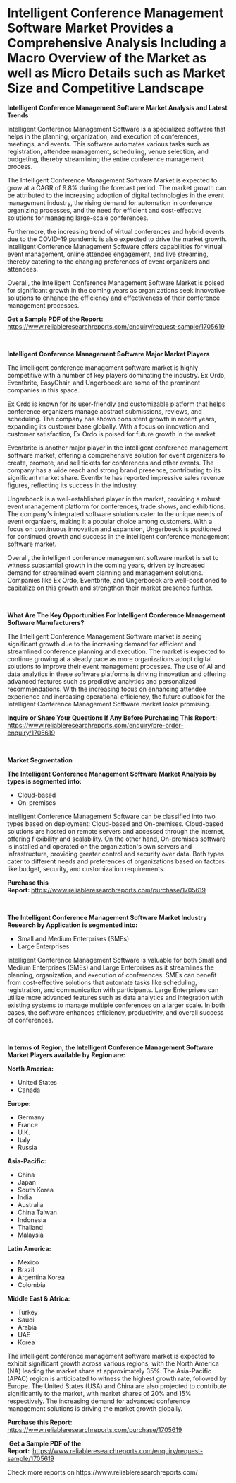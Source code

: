 <p><h1>Intelligent Conference Management Software Market Provides a Comprehensive Analysis Including a Macro Overview of the Market as well as Micro Details such as Market Size and Competitive Landscape</h1></p><p><strong>Intelligent Conference Management Software Market Analysis and Latest Trends</strong></p>
<p><p>Intelligent Conference Management Software is a specialized software that helps in the planning, organization, and execution of conferences, meetings, and events. This software automates various tasks such as registration, attendee management, scheduling, venue selection, and budgeting, thereby streamlining the entire conference management process.</p><p>The Intelligent Conference Management Software Market is expected to grow at a CAGR of 9.8% during the forecast period. The market growth can be attributed to the increasing adoption of digital technologies in the event management industry, the rising demand for automation in conference organizing processes, and the need for efficient and cost-effective solutions for managing large-scale conferences. </p><p>Furthermore, the increasing trend of virtual conferences and hybrid events due to the COVID-19 pandemic is also expected to drive the market growth. Intelligent Conference Management Software offers capabilities for virtual event management, online attendee engagement, and live streaming, thereby catering to the changing preferences of event organizers and attendees.</p><p>Overall, the Intelligent Conference Management Software Market is poised for significant growth in the coming years as organizations seek innovative solutions to enhance the efficiency and effectiveness of their conference management processes.</p></p>
<p><strong>Get a Sample PDF of the Report:&nbsp;</strong> <a href="https://www.reliableresearchreports.com/enquiry/request-sample/1705619">https://www.reliableresearchreports.com/enquiry/request-sample/1705619</a></p>
<p>&nbsp;</p>
<p><strong>Intelligent Conference Management Software Major Market Players</strong></p>
<p><p>The intelligent conference management software market is highly competitive with a number of key players dominating the industry. Ex Ordo, Eventbrite, EasyChair, and Ungerboeck are some of the prominent companies in this space. </p><p>Ex Ordo is known for its user-friendly and customizable platform that helps conference organizers manage abstract submissions, reviews, and scheduling. The company has shown consistent growth in recent years, expanding its customer base globally. With a focus on innovation and customer satisfaction, Ex Ordo is poised for future growth in the market.</p><p>Eventbrite is another major player in the intelligent conference management software market, offering a comprehensive solution for event organizers to create, promote, and sell tickets for conferences and other events. The company has a wide reach and strong brand presence, contributing to its significant market share. Eventbrite has reported impressive sales revenue figures, reflecting its success in the industry.</p><p>Ungerboeck is a well-established player in the market, providing a robust event management platform for conferences, trade shows, and exhibitions. The company's integrated software solutions cater to the unique needs of event organizers, making it a popular choice among customers. With a focus on continuous innovation and expansion, Ungerboeck is positioned for continued growth and success in the intelligent conference management software market.</p><p>Overall, the intelligent conference management software market is set to witness substantial growth in the coming years, driven by increased demand for streamlined event planning and management solutions. Companies like Ex Ordo, Eventbrite, and Ungerboeck are well-positioned to capitalize on this growth and strengthen their market presence further.</p></p>
<p>&nbsp;</p>
<p><strong>What Are The Key Opportunities For Intelligent Conference Management Software Manufacturers?</strong></p>
<p><p>The Intelligent Conference Management Software market is seeing significant growth due to the increasing demand for efficient and streamlined conference planning and execution. The market is expected to continue growing at a steady pace as more organizations adopt digital solutions to improve their event management processes. The use of AI and data analytics in these software platforms is driving innovation and offering advanced features such as predictive analytics and personalized recommendations. With the increasing focus on enhancing attendee experience and increasing operational efficiency, the future outlook for the Intelligent Conference Management Software market looks promising.</p></p>
<p><strong>Inquire or Share Your Questions If Any Before Purchasing This Report:</strong> <a href="https://www.reliableresearchreports.com/enquiry/pre-order-enquiry/1705619">https://www.reliableresearchreports.com/enquiry/pre-order-enquiry/1705619</a></p>
<p>&nbsp;</p>
<p><strong>Market Segmentation</strong></p>
<p><strong>The Intelligent Conference Management Software Market Analysis by types is segmented into:</strong></p>
<p><ul><li>Cloud-based</li><li>On-premises</li></ul></p>
<p><p>Intelligent Conference Management Software can be classified into two types based on deployment: Cloud-based and On-premises. Cloud-based solutions are hosted on remote servers and accessed through the internet, offering flexibility and scalability. On the other hand, On-premises software is installed and operated on the organization's own servers and infrastructure, providing greater control and security over data. Both types cater to different needs and preferences of organizations based on factors like budget, security, and customization requirements.</p></p>
<p><strong>Purchase this Report:&nbsp;</strong><a href="https://www.reliableresearchreports.com/purchase/1705619">https://www.reliableresearchreports.com/purchase/1705619</a></p>
<p>&nbsp;</p>
<p><strong>The Intelligent Conference Management Software Market Industry Research by Application is segmented into:</strong></p>
<p><ul><li>Small and Medium Enterprises (SMEs)</li><li>Large Enterprises</li></ul></p>
<p><p>Intelligent Conference Management Software is valuable for both Small and Medium Enterprises (SMEs) and Large Enterprises as it streamlines the planning, organization, and execution of conferences. SMEs can benefit from cost-effective solutions that automate tasks like scheduling, registration, and communication with participants. Large Enterprises can utilize more advanced features such as data analytics and integration with existing systems to manage multiple conferences on a larger scale. In both cases, the software enhances efficiency, productivity, and overall success of conferences.</p></p>
<p>&nbsp;</p>
<p><strong>In terms of Region, the Intelligent Conference Management Software Market Players available by Region are:</strong></p>
<p>
    <p> <strong> North America: </strong>
        <ul>
            <li>United States</li>
            <li>Canada</li>
        </ul>
        </p> 
    <p> <strong> Europe: </strong>
        <ul>
            <li>Germany</li>
            <li>France</li>
            <li>U.K.</li>
            <li>Italy</li>
            <li>Russia</li>
        </ul>
        </p> 
    <p> <strong> Asia-Pacific: </strong>
        <ul>
            <li>China</li>
            <li>Japan</li>
            <li>South Korea</li>
            <li>India</li>
            <li>Australia</li>
            <li>China Taiwan</li>
            <li>Indonesia</li>
            <li>Thailand</li>
            <li>Malaysia</li>
        </ul>
        </p> 
    <p> <strong> Latin America: </strong>
        <ul>
            <li>Mexico</li>
            <li>Brazil</li>
            <li>Argentina Korea</li>
            <li>Colombia</li>
        </ul>
        </p> 
    <p> <strong> Middle East & Africa: </strong>
        <ul>
            <li>Turkey</li>
            <li>Saudi</li>
            <li>Arabia</li>
            <li>UAE</li>
            <li>Korea</li>
        </ul>
    </p>
    </p>
<p><p>The intelligent conference management software market is expected to exhibit significant growth across various regions, with the North America (NA) leading the market share at approximately 35%. The Asia-Pacific (APAC) region is anticipated to witness the highest growth rate, followed by Europe. The United States (USA) and China are also projected to contribute significantly to the market, with market shares of 20% and 15% respectively. The increasing demand for advanced conference management solutions is driving the market growth globally.</p></p>
<p><strong>Purchase this Report: </strong><a href="https://www.reliableresearchreports.com/purchase/1705619">https://www.reliableresearchreports.com/purchase/1705619</a></p>
<p>&nbsp;<strong>Get a Sample PDF of the Report:&nbsp;&nbsp;</strong><a href="https://www.reliableresearchreports.com/enquiry/request-sample/1705619">https://www.reliableresearchreports.com/enquiry/request-sample/1705619</a></p>
<p><strong></strong></p>
<p>Check more reports on https://www.reliableresearchreports.com/</p>